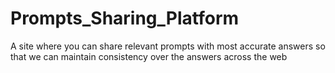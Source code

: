 # Prompts_Sharing_Platform
A site where you can share relevant prompts with most accurate answers so that we can maintain consistency over the answers across the web
